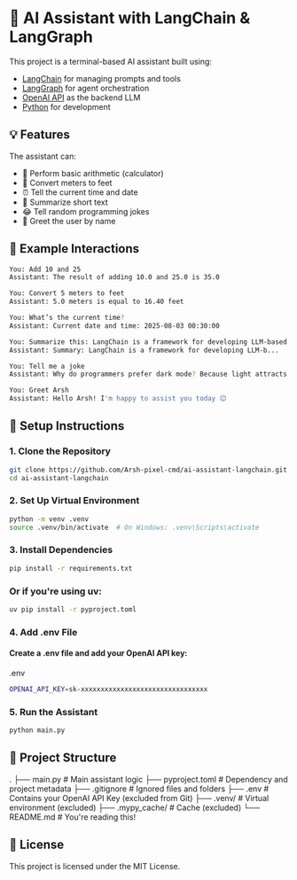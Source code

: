 # 🤖 AI Assistant with LangChain & LangGraph

This project is a terminal-based AI assistant built using:
- [LangChain](https://www.langchain.com/) for managing prompts and tools
- [LangGraph](https://github.com/langchain-ai/langgraph) for agent orchestration
- [OpenAI API](https://platform.openai.com/) as the backend LLM
- [Python](https://www.python.org/) for development

## 💡 Features

The assistant can:
- 🔢 Perform basic arithmetic (calculator)
- 📏 Convert meters to feet
- ⏰ Tell the current time and date
- 📝 Summarize short text
- 😂 Tell random programming jokes
- 🙋 Greet the user by name

## 🧪 Example Interactions

```bash
You: Add 10 and 25  
Assistant: The result of adding 10.0 and 25.0 is 35.0

You: Convert 5 meters to feet  
Assistant: 5.0 meters is equal to 16.40 feet

You: What’s the current time?  
Assistant: Current date and time: 2025-08-03 00:30:00

You: Summarize this: LangChain is a framework for developing LLM-based applications...  
Assistant: Summary: LangChain is a framework for developing LLM-b...

You: Tell me a joke  
Assistant: Why do programmers prefer dark mode? Because light attracts bugs!

You: Greet Arsh  
Assistant: Hello Arsh! I'm happy to assist you today 😊
```
## 🔧 Setup Instructions

### 1. Clone the Repository

```bash
git clone https://github.com/Arsh-pixel-cmd/ai-assistant-langchain.git
cd ai-assistant-langchain
```
### 2. Set Up Virtual Environment
```bash
python -m venv .venv
source .venv/bin/activate  # On Windows: .venv\Scripts\activate
```
### 3. Install Dependencies
```bash
pip install -r requirements.txt
```
### Or if you're using uv:
```bash
uv pip install -r pyproject.toml
```
### 4. Add .env File
#### Create a .env file and add your OpenAI API key:
.env
```bash
OPENAI_API_KEY=sk-xxxxxxxxxxxxxxxxxxxxxxxxxxxxxxxx
```
### 5. Run the Assistant
```bash
python main.py
```

## 📁 Project Structure
.
├── main.py              # Main assistant logic
├── pyproject.toml       # Dependency and project metadata
├── .gitignore           # Ignored files and folders
├── .env                 # Contains your OpenAI API Key (excluded from Git)
├── .venv/               # Virtual environment (excluded)
├── .mypy_cache/         # Cache (excluded)
└── README.md            # You're reading this!

## 📜 License
This project is licensed under the MIT License.
